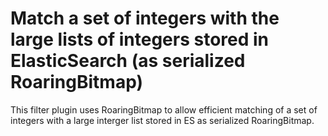 Match a set of integers with the large lists of integers stored in ElasticSearch (as serialized RoaringBitmap)
===========================================

This filter plugin uses RoaringBitmap to allow efficient matching of a set of integers with a large interger list stored 
in ES as serialized RoaringBitmap. 

